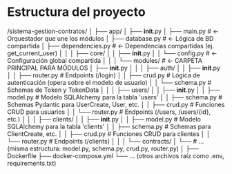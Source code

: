 # Estructura del proyecto

/sistema-gestion-contratos/
│
├── app/
│   ├── __init__.py
│   ├── main.py             # <- Orquestador que une los módulos
│   ├── database.py         # <- Lógica de BD compartida
│   ├── dependencies.py     # <- Dependencias compartidas (ej. get_current_user)
│   │
│   ├── core/
│   │   ├── __init__.py
│   │   └── config.py       # <- Configuración global compartida
│   │
│   └── modules/            # <- CARPETA PRINCIPAL PARA MÓDULOS
│       ├── __init__.py
│       │
│       ├── auth/
│       │   ├── __init__.py
│       │   ├── router.py   # Endpoints (/login)
│       │   ├── crud.py     # Lógica de autenticación (opera sobre el modelo de usuario)
│       │   └── schema.py   # Schemas de Token y TokenData
│       │
│       ├── users/
│       │   ├── __init__.py
│       │   ├── model.py    # Modelo SQLAlchemy para la tabla 'users'
│       │   ├── schema.py   # Schemas Pydantic para UserCreate, User, etc.
│       │   ├── crud.py     # Funciones CRUD para usuarios
│       │   └── router.py   # Endpoints (/users, /users/{id}, etc.)
│       │
│       ├── clients/
│       │   ├── __init__.py
│       │   ├── model.py    # Modelo SQLAlchemy para la tabla 'clients'
│       │   ├── schema.py   # Schemas para ClientCreate, etc.
│       │   ├── crud.py     # Funciones CRUD para clientes
│       │   └── router.py   # Endpoints (/clients)
│       │
│       └── contracts/
│           └── # ... (misma estructura: model.py, schema.py, crud.py, router.py)
│
├── Dockerfile
├── docker-compose.yml
└── ... (otros archivos raíz como .env, requirements.txt)
